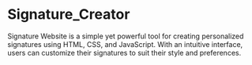 # Signature_Creator
Signature Website is a simple yet powerful tool for creating personalized signatures using HTML, CSS, and JavaScript. With an intuitive interface, users can customize their signatures to suit their style and preferences. 
